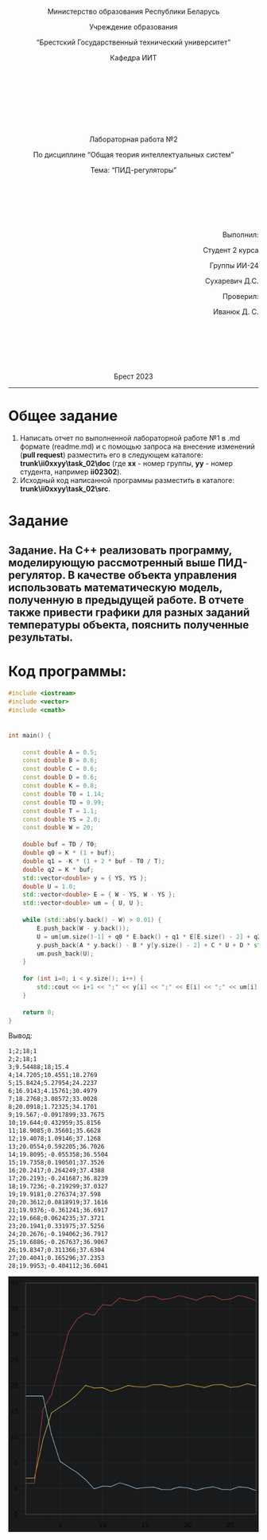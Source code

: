<p align="center"> Министерство образования Республики Беларусь</p>
<p align="center">Учреждение образования</p>
<p align="center">“Брестский Государственный технический университет”</p>
<p align="center">Кафедра ИИТ</p>
<br><br><br><br><br><br><br>
<p align="center">Лабораторная работа №2</p>
<p align="center">По дисциплине “Общая теория интеллектуальных систем”</p>
<p align="center">Тема: “ПИД-регуляторы”</p>
<br><br><br><br><br>
<p align="right">Выполнил:</p>
<p align="right">Студент 2 курса</p>
<p align="right">Группы ИИ-24</p>
<p align="right">Сухаревич Д.С.</p>
<p align="right">Проверил:</p>
<p align="right">Иванюк Д. С.</p>
<br><br><br><br><br>
<p align="center">Брест 2023</p>

---

# Общее задание #
1. Написать отчет по выполненной лабораторной работе №1 в .md формате (readme.md) и с помощью запроса на внесение изменений (**pull request**) разместить его в следующем каталоге: **trunk\ii0xxyy\task_02\doc** (где **xx** - номер группы, **yy** - номер студента, например **ii02302**).
2. Исходный код написанной программы разместить в каталоге: **trunk\ii0xxyy\task_02\src**.

# Задание #
Задание. На C++ реализовать программу, моделирующую рассмотренный выше ПИД-регулятор. В качестве объекта управления использовать математическую модель, полученную в предыдущей работе. В отчете также привести графики для разных заданий температуры объекта, пояснить полученные результаты.
---
# Код программы: #
```C++    
#include <iostream>
#include <vector>
#include <cmath>


int main() {
	
	const double A = 0.5;
	const double B = 0.6;
	const double C = 0.6;
	const double D = 0.6;
	const double K = 0.8;
	const double T0 = 1.14;
	const double TD = 0.99;
	const double T = 1.1;
	const double YS = 2.0;
	const double W = 20;

	double buf = TD / T0;
	double q0 = K * (1 + buf);
	double q1 = -K * (1 + 2 * buf - T0 / T);
	double q2 = K * buf;
	std::vector<double> y = { YS, YS };
	double U = 1.0;
	std::vector<double> E = { W - YS, W - YS };
	std::vector<double> um = { U, U };

	while (std::abs(y.back() - W) > 0.01) {
		E.push_back(W - y.back());
		U = um[um.size()-1] + q0 * E.back() + q1 * E[E.size() - 2] + q2 * E[E.size() - 3];
		y.push_back(A * y.back() - B * y[y.size() - 2] + C * U + D * std::sin(um[um.size() - 1]));
		um.push_back(U);
	}

	for (int i=0; i < y.size(); i++) {
		std::cout << i+1 << ";" << y[i] << ";" << E[i] << ";" << um[i] << std::endl;
	}

	return 0;
}
```
Вывод:
```
1;2;18;1
2;2;18;1
3;9.54488;18;15.4
4;14.7205;10.4551;18.2769
5;15.8424;5.27954;24.2237
6;16.9143;4.15761;30.4979
7;18.2768;3.08572;33.0028
8;20.0918;1.72325;34.1701
9;19.567;-0.0917899;33.7675
10;19.644;0.432959;35.8156
11;18.9085;0.35601;35.6628
12;19.4078;1.09146;37.1268
13;20.0554;0.592205;36.7026
14;19.8095;-0.055358;36.5504
15;19.7358;0.190501;37.3526
16;20.2417;0.264249;37.4388
17;20.2193;-0.241687;36.8239
18;19.7236;-0.219299;37.0327
19;19.9181;0.276374;37.598
20;20.3612;0.0818919;37.1616
21;19.9376;-0.361241;36.6917
22;19.668;0.0624235;37.3721
23;20.1941;0.331975;37.5256
24;20.2676;-0.194062;36.7917
25;19.6886;-0.267637;36.9067
26;19.8347;0.311366;37.6304
27;20.4041;0.165296;37.2353
28;19.9953;-0.404112;36.6041
```
![График](graphic.png)
